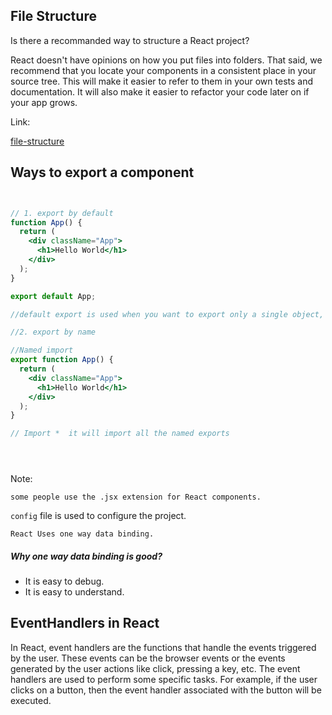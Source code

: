 ## File Structure


Is there a recommanded way to structure a React project?

React doesn't have opinions on how you put files into folders. That said, we recommend that you locate your components in a consistent place in your source tree. This will make it easier to refer to them in your own tests and documentation. It will also make it easier to refactor your code later on if your app grows. 

Link: 

[file-structure](https://reactjs.org/docs/faq-structure.html)


## Ways to export a component

```jsx


// 1. export by default
function App() {
  return (
    <div className="App">
      <h1>Hello World</h1>
    </div>
  );
}

export default App;

//default export is used when you want to export only a single object, function, variable.

//2. export by name

//Named import
export function App() {
  return (
    <div className="App">
      <h1>Hello World</h1>
    </div>
  );
}

// Import *  it will import all the named exports





```


Note: 

`some people use the .jsx extension for React components.`

`config` file is used to configure the project.




`React Uses one way data binding.`

##### Why one way data binding is good?

- It is easy to debug.
- It is easy to understand.


## EventHandlers in React

In React, event handlers are the functions that handle the events triggered by the user. These events can be the browser events or the events generated by the user actions like click, pressing a key, etc. The event handlers are used to perform some specific tasks. For example, if the user clicks on a button, then the event handler associated with the button will be executed.

